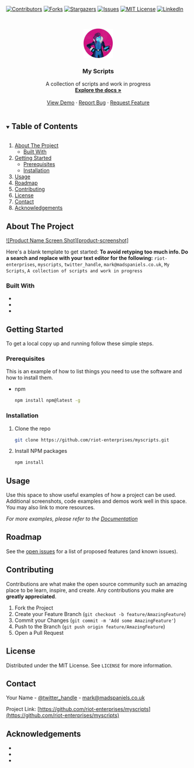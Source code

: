 <!--
*** Thanks for checking out the Best-README-Template. If you have a suggestion
*** that would make this better, please fork the repo and create a pull request
*** or simply open an issue with the tag "enhancement".
*** Thanks again! Now go create something AMAZING! :D
***
***
***
*** To avoid retyping too much info. Do a search and replace for the following:
*** riot-enterprises, myscripts, twitter_handle, mark@madspaniels.co.uk, My Scripts, A collection of scripts and work in progress
-->



<!-- PROJECT SHIELDS -->
<!--
*** I'm using markdown "reference style" links for readability.
*** Reference links are enclosed in brackets [ ] instead of parentheses ( ).
*** See the bottom of this document for the declaration of the reference variables
*** for contributors-url, forks-url, etc. This is an optional, concise syntax you may use.
*** https://www.markdownguide.org/basic-syntax/#reference-style-links
-->
[![Contributors][contributors-shield]][contributors-url]
[![Forks][forks-shield]][forks-url]
[![Stargazers][stars-shield]][stars-url]
[![Issues][issues-shield]][issues-url]
[![MIT License][license-shield]][license-url]
[![LinkedIn][linkedin-shield]][linkedin-url]



<!-- PROJECT LOGO -->
<br />
<p align="center">
  <a href="https://github.com/riot-enterprises/myscripts">
    <img src="images/logo.png" alt="Logo" width="80" height="80">
  </a>

  <h3 align="center">My Scripts</h3>

  <p align="center">
    A collection of scripts and work in progress
    <br />
    <a href="https://github.com/riot-enterprises/myscripts"><strong>Explore the docs »</strong></a>
    <br />
    <br />
    <a href="https://github.com/riot-enterprises/myscripts">View Demo</a>
    ·
    <a href="https://github.com/riot-enterprises/myscripts/issues">Report Bug</a>
    ·
    <a href="https://github.com/riot-enterprises/myscripts/issues">Request Feature</a>
  </p>
</p>



<!-- TABLE OF CONTENTS -->
<details open="open">
  <summary><h2 style="display: inline-block">Table of Contents</h2></summary>
  <ol>
    <li>
      <a href="#about-the-project">About The Project</a>
      <ul>
        <li><a href="#built-with">Built With</a></li>
      </ul>
    </li>
    <li>
      <a href="#getting-started">Getting Started</a>
      <ul>
        <li><a href="#prerequisites">Prerequisites</a></li>
        <li><a href="#installation">Installation</a></li>
      </ul>
    </li>
    <li><a href="#usage">Usage</a></li>
    <li><a href="#roadmap">Roadmap</a></li>
    <li><a href="#contributing">Contributing</a></li>
    <li><a href="#license">License</a></li>
    <li><a href="#contact">Contact</a></li>
    <li><a href="#acknowledgements">Acknowledgements</a></li>
  </ol>
</details>



<!-- ABOUT THE PROJECT -->
## About The Project

[![Product Name Screen Shot][product-screenshot]](https://example.com)

Here's a blank template to get started:
**To avoid retyping too much info. Do a search and replace with your text editor for the following:**
`riot-enterprises`, `myscripts`, `twitter_handle`, `mark@madspaniels.co.uk`, `My Scripts`, `A collection of scripts and work in progress`


### Built With

* []()
* []()
* []()



<!-- GETTING STARTED -->
## Getting Started

To get a local copy up and running follow these simple steps.

### Prerequisites

This is an example of how to list things you need to use the software and how to install them.
* npm
  ```sh
  npm install npm@latest -g
  ```

### Installation

1. Clone the repo
   ```sh
   git clone https://github.com/riot-enterprises/myscripts.git
   ```
2. Install NPM packages
   ```sh
   npm install
   ```



<!-- USAGE EXAMPLES -->
## Usage

Use this space to show useful examples of how a project can be used. Additional screenshots, code examples and demos work well in this space. You may also link to more resources.

_For more examples, please refer to the [Documentation](https://example.com)_



<!-- ROADMAP -->
## Roadmap

See the [open issues](https://github.com/riot-enterprises/myscripts/issues) for a list of proposed features (and known issues).



<!-- CONTRIBUTING -->
## Contributing

Contributions are what make the open source community such an amazing place to be learn, inspire, and create. Any contributions you make are **greatly appreciated**.

1. Fork the Project
2. Create your Feature Branch (`git checkout -b feature/AmazingFeature`)
3. Commit your Changes (`git commit -m 'Add some AmazingFeature'`)
4. Push to the Branch (`git push origin feature/AmazingFeature`)
5. Open a Pull Request



<!-- LICENSE -->
## License

Distributed under the MIT License. See `LICENSE` for more information.



<!-- CONTACT -->
## Contact

Your Name - [@twitter_handle](https://twitter.com/twitter_handle) - mark@madspaniels.co.uk

Project Link: [https://github.com/riot-enterprises/myscripts](https://github.com/riot-enterprises/myscripts)



<!-- ACKNOWLEDGEMENTS -->
## Acknowledgements

* []()
* []()
* []()





<!-- MARKDOWN LINKS & IMAGES -->
<!-- https://www.markdownguide.org/basic-syntax/#reference-style-links -->
[contributors-shield]: https://img.shields.io/github/contributors/riot-enterprises/myscripts.svg?style=for-the-badge
[contributors-url]: https://github.com/riot-enterprises/myscripts/graphs/contributors
[forks-shield]: https://img.shields.io/github/forks/riot-enterprises/myscrtipts.svg?style=for-the-badge
[forks-url]: https://github.com/riot-enterprises/myscripts/network/members
[stars-shield]: https://img.shields.io/github/stars/riot-enterprises/myscripts.svg?style=for-the-badge
[stars-url]: https://github.com/riot-enterprises/myscripts/stargazers
[issues-shield]: https://img.shields.io/github/issues/riot-enterprises/myscripts.svg?style=for-the-badge
[issues-url]: https://github.com/riot-enterprises/myscripts/issues
[license-shield]: https://img.shields.io/github/license/riot-enterprises/myscripts.svg?style=for-the-badge
[license-url]: https://github.com/riot-enterprises/myscripts/blob/master/LICENSE.txt
[linkedin-shield]: https://img.shields.io/badge/-LinkedIn-black.svg?style=for-the-badge&logo=linkedin&colorB=555
[linkedin-url]: https://linkedin.com/in/riot-enterprises